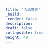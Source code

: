 ```yaml
---
title: "活动管理"
_build:
 render: false 
description:
draft: false
collapsible: true
weight: 40
---
```


